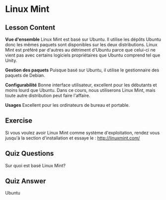 # Linux Mint

## Lesson Content

<b>Vue d'ensemble</b>
Linux Mint est basé sur Ubuntu. Il utilise les dépôts Ubuntu donc les mêmes paquets sont disponibles sur les deux distributions. Linux Mint est préféré par d'autres au détriment d'Ubuntu parce que celui-ci ne vient pas avec certains logiciels propriétaires que Ubuntu comprend tel que Unity.

<b>Gestion des paquets</b>
Puisque basé sur Ubuntu, il utilise le gestionnaire des paquets de Debian.

<b>Configurabilité</b>
Bonne interface utilisateur, excellent pour les débutants et moins lourd que Ubuntu. Dans ce cours, nous utiliserons Linux Mint, mais toute autre distribution peut faire l'affaire. 

<b>Usages</b>
Excellent pour les ordinateurs de bureau et portable.

## Exercise

Si vous voulez avoir Linux Mint comme système d'exploitation, rendez vous jusqu'à la section d'installation et essaye le : <a href='http://linuxmint.com/'>http://linuxmint.com/</a>

## Quiz Questions

Sur quoi est basé Linux Mint?

## Quiz Answer

Ubuntu
